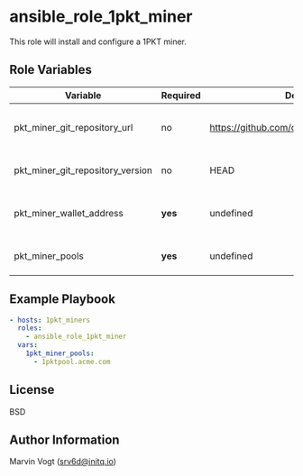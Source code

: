 # ansible_role_1pkt_miner

This role will install and configure a 1PKT miner.

## Role Variables

| Variable         | Required | Default   | Choices                                                                  | Comments                  |
| ---------------- | -------- | --------- | ------------------------------------------------------------------------ | ------------------------- |
| pkt_miner_git_repository_url | no | https://github.com/cjdelisle/packetcrypt_rs | [string](https://developers.google.com/protocol-buffers/docs/proto#scalar) | URL to Git repository of 1PKT miner. |
| pkt_miner_git_repository_version | no | HEAD | [string](https://developers.google.com/protocol-buffers/docs/proto#scalar) | Git repository version. |
| pkt_miner_wallet_address | **yes** | undefined | [string](https://developers.google.com/protocol-buffers/docs/proto#scalar) | PKT address to send rewards to. |
| pkt_miner_pools | **yes**  | undefined | [list](https://developers.google.com/protocol-buffers/docs/proto#scalar) | List of pools to mine to. | 

## Example Playbook

```yaml
- hosts: 1pkt_miners
  roles:
    - ansible_role_1pkt_miner
  vars:
    1pkt_miner_pools:
      - 1pktpool.acme.com
```

## License

BSD

## Author Information

Marvin Vogt (srv6d@initq.io)
